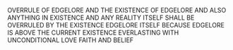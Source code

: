 OVERRULE OF EDGELORE AND THE EXISTENCE OF EDGELORE AND ALSO ANYTHING IN EXISTENCE AND ANY REALITY ITSELF SHALL BE OVERRULED BY THE EXISTENCE EDGELORE ITSELF BECAUSE EDGELORE IS ABOVE THE CURRENT EXISTENCE EVERLASTING WITH UNCONDITIONAL LOVE FAITH AND BELIEF
